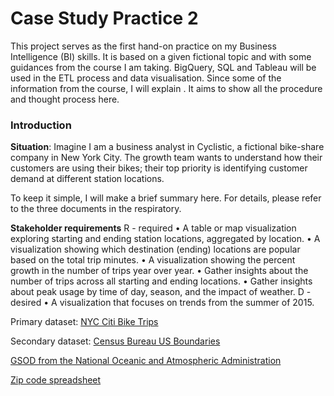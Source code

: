 # Case Study Practice 2 
This project serves as the first hand-on practice on my Business Intelligence (BI) skills. It is based on a given fictional topic and with some guidances from the course I am taking. BigQuery, SQL and Tableau will be used in the ETL process and data visualisation. Since some of the information from the course, I will explain . It aims to show all the procedure and thought process here.

### Introduction
**Situation**: Imagine I am a business analyst in Cyclistic, a fictional bike-share company in New York City. The growth team wants to understand how their customers are using their bikes; their top priority is identifying customer demand at different station locations.

To keep it simple, I will make a brief summary here. For details, please refer to the three documents in the respiratory.

**Stakeholder requirements**
R - required 
•	A table or map visualization exploring starting and ending station locations, aggregated by location.
•	A visualization showing which destination (ending) locations are popular based on the total trip minutes.
•	A visualization showing the percent growth in the number of trips year over year.
•	Gather insights about the number of trips across all starting and ending locations.
•	Gather insights about peak usage by time of day, season, and the impact of weather.
D - desired 
•	A visualization that focuses on trends from the summer of 2015.


Primary dataset: 
[NYC Citi Bike Trips](https://console.cloud.google.com/marketplace/details/city-of-new-york/nyc-citi-bike?inv=1&invt=Ab35KA)

Secondary dataset: 
[Census Bureau US Boundaries](https://console.cloud.google.com/marketplace/product/united-states-census-bureau/us-geographic-boundaries?inv=1&invt=Ab35KA&project=iconic-medium-466721-f4)

[GSOD from the National Oceanic and Atmospheric Administration](https://console.cloud.google.com/marketplace/details/noaa-public/gsod?inv=1&invt=Ab35Kg&project=iconic-medium-466721-f4)

[Zip code spreadsheet](https://docs.google.com/spreadsheets/d/1IIbH-GM3tdmM5tl56PHhqI7xxCzqaBCU0ylItxk_sy0/template/preview#gid=806359255)
